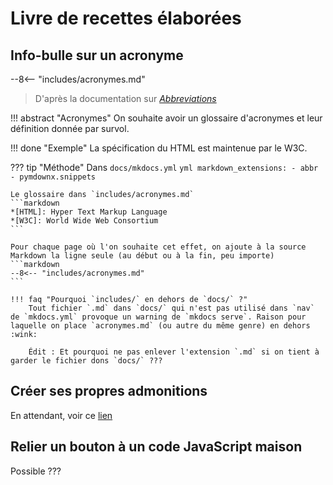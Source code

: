 # Livre de recettes élaborées

## Info-bulle sur un acronyme

--8<-- "includes/acronymes.md"

> D'après la documentation sur [_Abbreviations_](https://squidfunk.github.io/mkdocs-material/reference/abbreviations/)

!!! abstract "Acronymes"
    On souhaite avoir un glossaire d'acronymes et leur définition donnée par survol.

!!! done "Exemple"
    La spécification du HTML est maintenue par le W3C.

??? tip "Méthode"
    Dans `docs/mkdocs.yml`
    ```yml
    markdown_extensions:
      - abbr
      - pymdownx.snippets
    ```

    Le glossaire dans `includes/acronymes.md`
    ```markdown
    *[HTML]: Hyper Text Markup Language
    *[W3C]: World Wide Web Consortium
    ```

    Pour chaque page où l'on souhaite cet effet, on ajoute à la source Markdown la ligne seule (au début ou à la fin, peu importe)
    ```markdown
    --8<-- "includes/acronymes.md"
    ```

    !!! faq "Pourquoi `includes/` en dehors de `docs/` ?"
        Tout fichier `.md` dans `docs/` qui n'est pas utilisé dans `nav` de `mkdocs.yml` provoque un warning de `mkdocs serve`. Raison pour laquelle on place `acronymes.md` (ou autre du même genre) en dehors :wink:

        Édit : Et pourquoi ne pas enlever l'extension `.md` si on tient à garder le fichier dons `docs/` ???

## Créer ses propres admonitions

En attendant, voir ce [lien](https://squidfunk.github.io/mkdocs-material/reference/admonitions/#custom-admonitions)


## Relier un bouton à un code JavaScript maison

Possible ???




